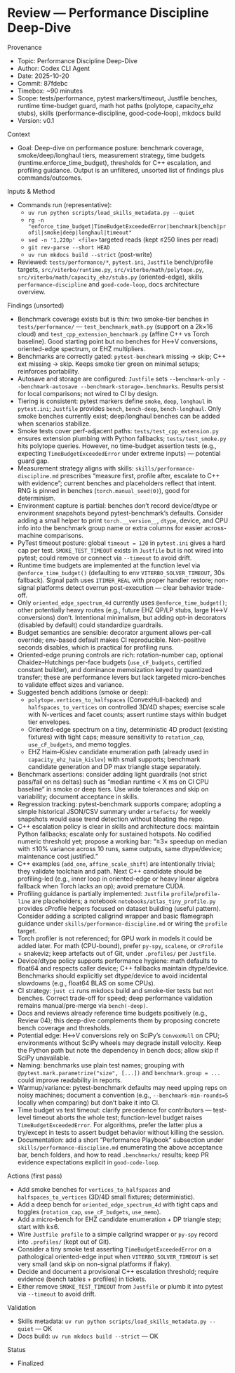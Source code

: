 # Review — Performance Discipline Deep-Dive

Provenance
- Topic: Performance Discipline Deep-Dive
- Author: Codex CLI Agent
- Date: 2025-10-20
- Commit: 87fdebc
- Timebox: ~90 minutes
- Scope: tests/performance, pytest markers/timeout, Justfile benches, runtime time-budget guard, math hot paths (polytope, capacity_ehz stubs), skills (performance-discipline, good-code-loop), mkdocs build
- Version: v0.1

Context
- Goal: Deep-dive on performance posture: benchmark coverage, smoke/deep/longhaul tiers, measurement strategy, time budgets (runtime.enforce_time_budget), thresholds for C++ escalation, and profiling guidance. Output is an unfiltered, unsorted list of findings plus commands/outcomes.

Inputs & Method
- Commands run (representative):
  - `uv run python scripts/load_skills_metadata.py --quiet`
  - `rg -n "enforce_time_budget|TimeBudgetExceededError|benchmark|bench|profil|smoke|deep|longhaul|timeout"`
  - `sed -n '1,220p' <file>` targeted reads (kept ≤250 lines per read)
  - `git rev-parse --short HEAD`
  - `uv run mkdocs build --strict` (post-write)
- Reviewed: `tests/performance/*`, `pytest.ini`, `Justfile` bench/profile targets, `src/viterbo/runtime.py`, `src/viterbo/math/polytope.py`, `src/viterbo/math/capacity_ehz/stubs.py` (oriented-edge), skills `performance-discipline` and `good-code-loop`, docs architecture overview.

Findings (unsorted)
- Benchmark coverage exists but is thin: two smoke-tier benches in `tests/performance/` — `test_benchmark_math.py` (support on a 2k×16 cloud) and `test_cpp_extension_benchmark.py` (affine C++ vs Torch baseline). Good starting point but no benches for H↔V conversions, oriented-edge spectrum, or EHZ multipliers.
- Benchmarks are correctly gated: `pytest-benchmark` missing → skip; C++ ext missing → skip. Keeps smoke tier green on minimal setups; reinforces portability.
- Autosave and storage are configured: `Justfile` sets `--benchmark-only --benchmark-autosave --benchmark-storage=.benchmarks`. Results persist for local comparisons; not wired to CI by design.
- Tiering is consistent: pytest markers define `smoke`, `deep`, `longhaul` in `pytest.ini`; `Justfile` provides `bench`, `bench-deep`, `bench-longhaul`. Only smoke benches currently exist; deep/longhaul benches can be added when scenarios stabilize.
- Smoke tests cover perf-adjacent paths: `tests/test_cpp_extension.py` ensures extension plumbing with Python fallbacks; `tests/test_smoke.py` hits polytope queries. However, no time-budget assertion tests (e.g., expecting `TimeBudgetExceededError` under extreme inputs) — potential guard gap.
- Measurement strategy aligns with skills: `skills/performance-discipline.md` prescribes “measure first, profile after, escalate to C++ with evidence”; current benches and placeholders reflect that intent. RNG is pinned in benches (`torch.manual_seed(0)`), good for determinism.
- Environment capture is partial: benches don’t record device/dtype or environment snapshots beyond pytest-benchmark’s defaults. Consider adding a small helper to print `torch.__version__`, `dtype`, device, and CPU info into the benchmark group name or extra columns for easier across-machine comparisons.
- PyTest timeout posture: global `timeout = 120` in `pytest.ini` gives a hard cap per test. `SMOKE_TEST_TIMEOUT` exists in `Justfile` but is not wired into pytest; could remove or connect via `--timeout` to avoid drift.
- Runtime time budgets are implemented at the function level via `@enforce_time_budget()` (defaulting to env `VITERBO_SOLVER_TIMEOUT`, 30s fallback). Signal path uses `ITIMER_REAL` with proper handler restore; non-signal platforms detect overrun post-execution — clear behavior trade-off.
- Only `oriented_edge_spectrum_4d` currently uses `@enforce_time_budget()`; other potentially heavy routes (e.g., future EHZ QP/LP stubs, large H↔V conversions) don’t. Intentional minimalism, but adding opt-in decorators (disabled by default) could standardize guardrails.
- Budget semantics are sensible: decorator argument allows per-call override; env-based default makes CI reproducible. Non-positive seconds disables, which is practical for profiling runs.
- Oriented-edge pruning controls are rich: rotation-number cap, optional Chaidez–Hutchings per-face budgets (`use_cF_budgets`, certified constant builder), and dominance memoization keyed by quantized transfer; these are performance levers but lack targeted micro-benches to validate effect sizes and variance.
- Suggested bench additions (smoke or deep):
  - `polytope.vertices_to_halfspaces` (ConvexHull-backed) and `halfspaces_to_vertices` on controlled 3D/4D shapes; exercise scale with N-vertices and facet counts; assert runtime stays within budget tier envelopes.
  - Oriented-edge spectrum on a tiny, deterministic 4D product (existing fixtures) with tight caps; measure sensitivity to `rotation_cap`, `use_cF_budgets`, and memo toggles.
  - EHZ Haim–Kislev candidate enumeration path (already used in `capacity_ehz_haim_kislev`) with small supports; benchmark candidate generation and DP max triangle stage separately.
- Benchmark assertions: consider adding light guardrails (not strict pass/fail on ns deltas) such as “median runtime < X ms on CI CPU baseline” in smoke or deep tiers. Use wide tolerances and skip on variability; document acceptance in skills.
- Regression tracking: pytest-benchmark supports compare; adopting a simple historical JSON/CSV summary under `artefacts/` for weekly snapshots would ease trend detection without bloating the repo.
- C++ escalation policy is clear in skills and architecture docs: maintain Python fallbacks; escalate only for sustained hotspots. No codified numeric threshold yet; propose a working bar: “≥3× speedup on median with ≤10% variance across 10 runs, same outputs, same dtype/device; maintenance cost justified.”
- C++ examples (`add_one`, `affine_scale_shift`) are intentionally trivial; they validate toolchain and path. Next C++ candidate should be profiling-led (e.g., inner loop in oriented-edge or heavy linear algebra fallback when Torch lacks an op); avoid premature CUDA.
- Profiling guidance is partially implemented: `Justfile` `profile`/`profile-line` are placeholders; a notebook `notebooks/atlas_tiny_profile.py` provides cProfile helpers focused on dataset building (useful pattern). Consider adding a scripted callgrind wrapper and basic flamegraph guidance under `skills/performance-discipline.md` or wiring the `profile` target.
- Torch profiler is not referenced; for GPU work in models it could be added later. For math (CPU-bound), prefer `py-spy`, `scalene`, or `cProfile` + snakeviz; keep artefacts out of Git, under `.profiles/` per `Justfile`.
- Device/dtype policy supports performance hygiene: math defaults to float64 and respects caller device; C++ fallbacks maintain dtype/device. Benchmarks should explicitly set dtype/device to avoid incidental slowdowns (e.g., float64 BLAS on some CPUs).
- CI strategy: `just ci` runs mkdocs build and smoke-tier tests but not benches. Correct trade-off for speed; deep performance validation remains manual/pre-merge via `bench(-deep)`.
- Docs and reviews already reference time budgets positively (e.g., Review 04); this deep-dive complements them by proposing concrete bench coverage and thresholds.
- Potential edge: H↔V conversions rely on SciPy’s `ConvexHull` on CPU; environments without SciPy wheels may degrade install velocity. Keep the Python path but note the dependency in bench docs; allow skip if SciPy unavailable.
- Naming: benchmarks use plain test names; grouping with `@pytest.mark.parametrize("size", [...])` and `benchmark.group = ...` could improve readability in reports.
- Warmup/variance: pytest-benchmark defaults may need upping reps on noisy machines; document a convention (e.g., `--benchmark-min-rounds=5` locally when comparing) but don’t bake it into CI.
- Time budget vs test timeout: clarify precedence for contributors — test-level timeout aborts the whole test; function-level budget raises `TimeBudgetExceededError`. For algorithms, prefer the latter plus a try/except in tests to assert budget behavior without killing the session.
- Documentation: add a short “Performance Playbook” subsection under `skills/performance-discipline.md` enumerating the above acceptance bar, bench folders, and how to read `.benchmarks/` results; keep PR evidence expectations explicit in `good-code-loop`.

Actions (first pass)
- Add smoke benches for `vertices_to_halfspaces` and `halfspaces_to_vertices` (3D/4D small fixtures; deterministic).
- Add a deep bench for `oriented_edge_spectrum_4d` with tight caps and toggles (`rotation_cap`, `use_cF_budgets`, `use_memo`).
- Add a micro-bench for EHZ candidate enumeration + DP triangle step; start with k≤6.
- Wire `Justfile profile` to a simple callgrind wrapper or `py-spy` record into `.profiles/` (kept out of Git).
- Consider a tiny smoke test asserting `TimeBudgetExceededError` on a pathological oriented-edge input when `VITERBO_SOLVER_TIMEOUT` is set very small (and skip on non-signal platforms if flaky).
- Decide and document a provisional C++ escalation threshold; require evidence (bench tables + profiles) in tickets.
- Either remove `SMOKE_TEST_TIMEOUT` from `Justfile` or plumb it into pytest via `--timeout` to avoid drift.

Validation
- Skills metadata: `uv run python scripts/load_skills_metadata.py --quiet` — OK
- Docs build: `uv run mkdocs build --strict` — OK

Status
- Finalized
